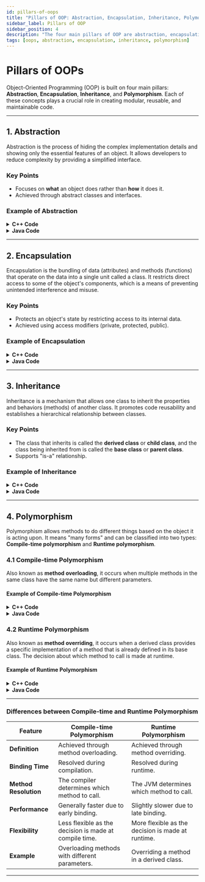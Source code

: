 ```yaml
---
id: pillars-of-oops
title: "Pillars of OOP: Abstraction, Encapsulation, Inheritance, Polymorphism"
sidebar_label: Pillars of OOP
sidebar_position: 4
description: "The four main pillars of OOP are abstraction, encapsulation, inheritance, and polymorphism. These principles provide a foundation for creating robust and reusable code in object-oriented systems."
tags: [oops, abstraction, encapsulation, inheritance, polymorphism]
---
```


# **Pillars of OOPs**

Object-Oriented Programming (OOP) is built on four main pillars: **Abstraction**, **Encapsulation**, **Inheritance**, and **Polymorphism**. Each of these concepts plays a crucial role in creating modular, reusable, and maintainable code.

---

## **1. Abstraction**

Abstraction is the process of hiding the complex implementation details and showing only the essential features of an object. It allows developers to reduce complexity by providing a simplified interface.

### **Key Points**
- Focuses on **what** an object does rather than **how** it does it.
- Achieved through abstract classes and interfaces.

### **Example of Abstraction**

<details>
<summary><strong>C++ Code</strong></summary>

```cpp
#include <iostream>
using namespace std;

class Shape {
public:
    virtual void draw() = 0; // Pure virtual function
};

class Circle : public Shape {
public:
    void draw() {
        cout << "Drawing Circle" << endl;
    }
};

int main() {
    Circle circle;
    circle.draw(); // Calls the draw method
    return 0;
}
```
</details>

<details>
<summary><strong>Java Code</strong></summary>

```java
abstract class Shape {
    abstract void draw(); // Abstract method
}

class Circle extends Shape {
    void draw() {
        System.out.println("Drawing Circle");
    }
}

public class Main {
    public static void main(String[] args) {
        Circle circle = new Circle();
        circle.draw(); // Calls the draw method
    }
}
```
</details>

---

## **2. Encapsulation**

Encapsulation is the bundling of data (attributes) and methods (functions) that operate on the data into a single unit called a class. It restricts direct access to some of the object's components, which is a means of preventing unintended interference and misuse.

### **Key Points**
- Protects an object's state by restricting access to its internal data.
- Achieved using access modifiers (private, protected, public).

### **Example of Encapsulation**

<details>
<summary><strong>C++ Code</strong></summary>

```cpp
#include <iostream>
using namespace std;

class BankAccount {
private:
    double balance; // Private data member

public:
    BankAccount() : balance(0) {} // Constructor

    void deposit(double amount) {
        balance += amount;
    }

    void displayBalance() {
        cout << "Balance: " << balance << endl;
    }
};

int main() {
    BankAccount account;
    account.deposit(1000);
    account.displayBalance(); // Displays the balance
    return 0;
}
```
</details>

<details>
<summary><strong>Java Code</strong></summary>

```java
class BankAccount {
    private double balance; // Private data member

    public BankAccount() {
        balance = 0; // Constructor
    }

    public void deposit(double amount) {
        balance += amount;
    }

    public void displayBalance() {
        System.out.println("Balance: " + balance);
    }
}

public class Main {
    public static void main(String[] args) {
        BankAccount account = new BankAccount();
        account.deposit(1000);
        account.displayBalance(); // Displays the balance
    }
}
```
</details>

---

## **3. Inheritance**

Inheritance is a mechanism that allows one class to inherit the properties and behaviors (methods) of another class. It promotes code reusability and establishes a hierarchical relationship between classes.

### **Key Points**
- The class that inherits is called the **derived class** or **child class**, and the class being inherited from is called the **base class** or **parent class**.
- Supports "is-a" relationship.

### **Example of Inheritance**

<details>
<summary><strong>C++ Code</strong></summary>

```cpp
#include <iostream>
using namespace std;

class Animal {
public:
    void eat() {
        cout << "Eating..." << endl;
    }
};

class Dog : public Animal { // Dog inherits from Animal
public:
    void bark() {
        cout << "Woof!" << endl;
    }
};

int main() {
    Dog dog;
    dog.eat(); // Inherited method
    dog.bark(); // Dog's own method
    return 0;
}
```
</details>

<details>
<summary><strong>Java Code</strong></summary>

```java
class Animal {
    void eat() {
        System.out.println("Eating...");
    }
}

class Dog extends Animal { // Dog inherits from Animal
    void bark() {
        System.out.println("Woof!");
    }
}

public class Main {
    public static void main(String[] args) {
        Dog dog = new Dog();
        dog.eat(); // Inherited method
        dog.bark(); // Dog's own method
    }
}
```
</details>

---

## **4. Polymorphism**

Polymorphism allows methods to do different things based on the object it is acting upon. It means "many forms" and can be classified into two types: **Compile-time polymorphism** and **Runtime polymorphism**.

### **4.1 Compile-time Polymorphism**

Also known as **method overloading**, it occurs when multiple methods in the same class have the same name but different parameters.

#### **Example of Compile-time Polymorphism**

<details>
<summary><strong>C++ Code</strong></summary>

```cpp
#include <iostream>
using namespace std;

class Math {
public:
    int add(int a, int b) {
        return a + b;
    }

    double add(double a, double b) {
        return a + b;
    }
};

int main() {
    Math math;
    cout << "Int Addition: " << math.add(5, 10) << endl; // Calls int version
    cout << "Double Addition: " << math.add(5.5, 10.5) << endl; // Calls double version
    return 0;
}
```
</details>

<details>
<summary><strong>Java Code</strong></summary>

```java
class Math {
    int add(int a, int b) {
        return a + b;
    }

    double add(double a, double b) {
        return a + b;
    }
}

public class Main {
    public static void main(String[] args) {
        Math math = new Math();
        System.out.println("Int Addition: " + math.add(5, 10)); // Calls int version
        System.out.println("Double Addition: " + math.add(5.5, 10.5)); // Calls double version
    }
}
```
</details>

### **4.2 Runtime Polymorphism**

Also known as **method overriding**, it occurs when a derived class provides a specific implementation of a method that is already defined in its base class. The decision about which method to call is made at runtime.

#### **Example of Runtime Polymorphism**

<details>
<summary><strong>C++ Code</strong></summary>

```cpp
#include <iostream>
using namespace std;

class Animal {
public:
    virtual void sound() { // Virtual method
        cout << "Animal sound" << endl;
    }
};

class Dog : public Animal {
public:
    void sound() override { // Override method
        cout << "Woof!" << endl;
    }
};

int main() {
    Animal* animal = new Dog(); // Pointer to base class
    animal->sound(); // Calls Dog's sound method
    delete animal;
    return 0;
}
```
</details>

<details>
<summary><strong>Java Code</strong></summary>

```java
class Animal {
    void sound() { // Base class method
        System.out.println("Animal sound");
    }
}

class Dog extends Animal {
    void sound() { // Override method
        System.out.println("Woof!");
    }
}

public class Main {
    public static void main(String[] args) {
        Animal animal = new Dog(); // Reference to base class
        animal.sound(); // Calls Dog's sound method
    }
}
```
</details>

---

### Differences between Compile-time and Runtime Polymorphism

| **Feature**             | **Compile-time Polymorphism**               | **Runtime Polymorphism**                 |
|-------------------------|---------------------------------------------|------------------------------------------|
| **Definition**          | Achieved through method overloading.       | Achieved through method overriding.      |
| **Binding Time**        | Resolved during compilation.                | Resolved during runtime.                 |
| **Method Resolution**   | The compiler determines which method to call. | The JVM determines which method to call. |
| **Performance**         | Generally faster due to early binding.     | Slightly slower due to late binding.     |
| **Flexibility**         | Less flexible as the decision is made at compile time. | More flexible as the decision is made at runtime. |
| **Example**             | Overloading methods with different parameters. | Overriding a method in a derived class.  |

---
